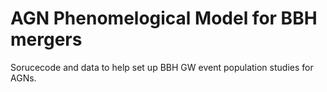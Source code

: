# AGN Phenomelogical Model for BBH mergers

Sorucecode and data to help set up BBH GW event population studies for AGNs. 